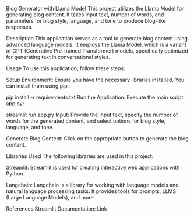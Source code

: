 
Blog Generator with Llama Model
This project utilizes the Llama Model for generating blog content. It takes input text, number of words, and parameters for blog style, language, and tone to produce blog-like responses.

Description
This application serves as a tool to generate blog content using advanced language models. It employs the Llama Model, which is a variant of GPT (Generative Pre-trained Transformer) models, specifically optimized for generating text in conversational styles.

Usage
To use this application, follow these steps:

Setup Environment: Ensure you have the necessary libraries installed. You can install them using pip:


pip install -r requirements.txt
Run the Application: Execute the main script app.py:

streamlit run app.py
Input: Provide the input text, specify the number of words for the generated content, and select options for blog style, language, and tone.

Generate Blog Content: Click on the appropriate button to generate the blog content.

Libraries Used
The following libraries are used in this project:

Streamlit: Streamlit is used for creating interactive web applications with Python.

Langchain: Langchain is a library for working with language models and natural language processing tasks. It provides tools for prompts, LLMS (Large Language Models), and more.

References
Streamlit Documentation: Link
